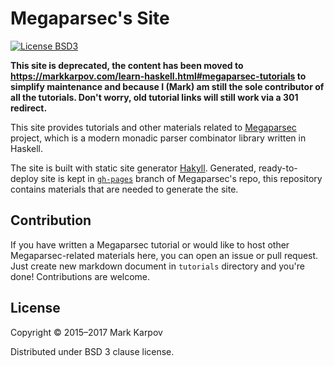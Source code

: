 # Megaparsec's Site

[![License BSD3](https://img.shields.io/badge/license-BSD3-brightgreen.svg)](http://opensource.org/licenses/BSD-3-Clause)

**This site is deprecated, the content has been moved to
https://markkarpov.com/learn-haskell.html#megaparsec-tutorials to simplify
maintenance and because I (Mark) am still the sole contributor of all the
tutorials. Don't worry, old tutorial links will still work via a 301
redirect.**

This site provides tutorials and other materials related to
[Megaparsec](https://github.com/mrkkrp/megaparsec) project, which is a
modern monadic parser combinator library written in Haskell.

The site is built with static site
generator [Hakyll](https://github.com/jaspervdj/hakyll). Generated,
ready-to-deploy site is kept
in [`gh-pages`](https://github.com/mrkkrp/megaparsec/tree/gh-pages) branch
of Megaparsec's repo, this repository contains materials that are needed to
generate the site.

## Contribution

If you have written a Megaparsec tutorial or would like to host other
Megaparsec-related materials here, you can open an issue or pull request.
Just create new markdown document in `tutorials` directory and you're done!
Contributions are welcome.

## License

Copyright © 2015–2017 Mark Karpov

Distributed under BSD 3 clause license.

